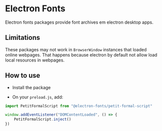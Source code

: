 # Electron Fonts

Electron fonts packages provide font archives em electron desktop apps.

## Limitations

These packages may not work in `BrowserWindow` instances that loaded online webpages. That happens because electron by default not allow load local resources in webpages.

## How to use

* Install the package

* On your `preload.js`, add:

```ts
import PetitFormalScript from "@electron-fonts/petit-formal-script"

window.addEventListener("DOMContentLoaded", () => {
    PetitFormalScript.inject()
})
```